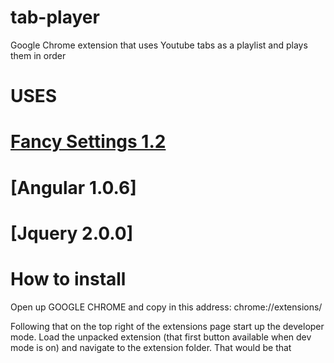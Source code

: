 # tab-player
Google Chrome extension that uses Youtube tabs as a playlist and plays them in order

# USES

# [Fancy Settings 1.2](https://github.com/frankkohlhepp/fancy-settings)
# [Angular 1.0.6]
# [Jquery 2.0.0]

# How to install
Open up GOOGLE CHROME and copy in this address: chrome://extensions/

Following that on the top right of the extensions page start up the developer mode. Load the unpacked extension (that first button available when dev mode is on) and navigate to the extension folder. That would be that
